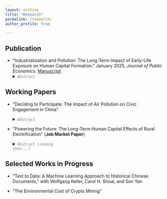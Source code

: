 ```yaml
---
layout: archive
title: "Research"
permalink: /research/
author_profile: true

---
```


## Publication 
* "Industrialization and Pollution: The Long-Term Impact of Early-Life Exposure on Human Capital Formation." January 2025,
    <em>Journal of Public Economics</em>.
    <a href="../files/IndustrialPollution_Manuscript.pdf">Manuscript</a>
    <details> <summary><code style="color: gray;">Abstract</code></summary>
      Air quality in developing countries is often much worse than in developed economies, yet evidence on the long-term human capital effects of air pollution in these settings is limited. This paper uses a cohort difference-in-differences approach to examine the impact of early-life exposure to air pollution during China's 1950s industrialization on human capital formation. It assumes that economic opportunities linked to industrial plants impact upwind and downwind counties similarly within a 30-mile radius. The results indicate that moving from the 25th to 75th percentile of exposure reduces children's education by approximately 0.11 years. This effect size is notably larger than the impacts of three other factors affecting educational attainment in both China and the United States. </details>
    

## Working Papers
* "Deciding to Participate: The Impact of Air Pollution on Civic Engagement in China" 
    <details><summary><code style="color: gray;">Abstract</code></summary> This paper uses an instrumental variable (IV) strategy to examine whether air pollution influences online engagement with the government, measured by message volume on an official platform in China. I find that a 10 ug/m<sup>3</sup> increase in weekly average PM<sub>2.5</sub> results in a 15.9% surge in messages. During periods of higher pollution, people are more likely to voice complaints, seek assistance, make inquiries, and offer suggestions.  Three mechanisms help explain this response: (1) pollution shifts the perceived benefits of civic engagement, (2) it intensifies discontent linked to economic disparities, and (3) it heightens awareness of daily life problems. Sentiment analysis using large language models (LLMs) and dictionary-based tools shows that air pollution tends to worsen emotional well-being, consistent with existing literature, although the effect is statistically insignificant in most cases.  Understanding these dynamics is essential as digital engagement with government becomes more widespread. Timely identification and response to public concerns can help prevent more serious outcomes. </details>
    
* "Powering the Future: The Long-Term Human Capital Effects of Rural Electrification" (<strong>Job Market Paper</strong>)
      <details ><summary><code style="color: gray;">Abstract (coming soon...)</code></summary> </details>


## Selected Works in Progress
* "Text to Data: A Machine Learning Approach to Historical Chinese Documents," with Wolfgang Keller, Carol H. Shiue, and Sen Yan

* "The Environmental Cost of Crypto Mining"





